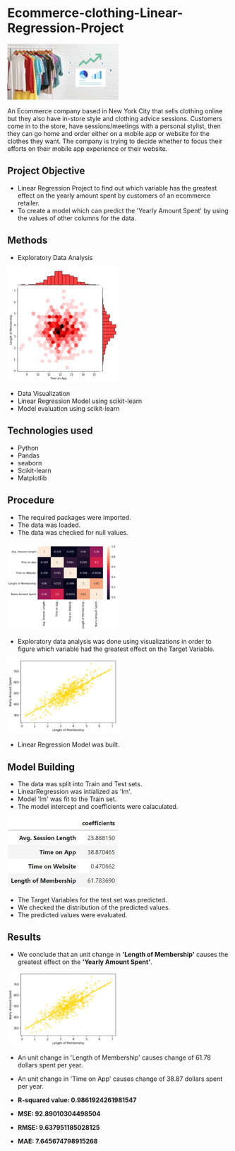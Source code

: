 # Ecommerce-clothing-Linear-Regression-Project

<img src='https://github.com/navi1910/Ecommerce-clothing-Linear-Regression-Project/blob/master/img.png' height=50% width=50%>

An Ecommerce company based in New York City that sells clothing online but they also have in-store style and clothing advice sessions. Customers come in to the store, have sessions/meetings with a personal stylist, then they can go home and order either on a mobile app or website for the clothes they want.
The company is trying to decide whether to focus their efforts on their mobile app experience or their website.

## Project Objective
- Linear Regression Project to find out which variable has the greatest effect on the yearly amount spent by customers of an ecommerce retailer.
- To create a model which can predict the 'Yearly Amount Spent' by using the values of other columns for the data.

## Methods
* Exploratory Data Analysis

<img src='https://github.com/navi1910/Ecommerce-clothing-Linear-Regression-Project/blob/master/len%20vs%20app.png' height=50% width=50%>

* Data Visualization
* Linear Regression Model using scikit-learn
* Model evaluation using scikit-learn

## Technologies used
* Python
 * Pandas
 * seaborn
 * Scikit-learn
 * Matplotlib

## Procedure
+ The required packages were imported.
+ The data was loaded.
+ The data was checked for null values.

<img src='https://github.com/navi1910/Ecommerce-clothing-Linear-Regression-Project/blob/master/heatmap.png' height=50% width=50%>

+ Exploratory data analysis was done using visualizations in order to figure which variable had the greatest effect on the Target Variable.

<img src='https://github.com/navi1910/Ecommerce-clothing-Linear-Regression-Project/blob/master/amt_spt%20vs%20len_mem.png' height=50% width=50%>

+ Linear Regression Model was built.

## Model Building
+ The data was split into Train and Test sets.
+ LinearRegression was intialized as 'lm'.
+ Model 'lm' was fit to the Train set.
+ The model intercept and coefficients were calaculated.

<img src='https://github.com/navi1910/Ecommerce-clothing-Linear-Regression-Project/blob/master/coefficients.png' height=50% width=50%>

+ The Target Variables for the test set was predicted.
+ We checked the distribution of the predicted values.
+ The predicted values were evaluated.

## Results
+ We conclude that an unit change in **'Length of Membership'** causes the greatest effect on the **'Yearly Amount Spent'**.

<img src='https://github.com/navi1910/Ecommerce-clothing-Linear-Regression-Project/blob/master/amt_spt%20vs%20len_mem.png' height=50% width=50%>

  + An unit change in 'Length of Membership' causes change of 61.78 dollars spent per year.
  + An unit change in 'Time on App' causes change of 38.87 dollars spent per year.

+ **R-squared value: 0.9861924261981547**

+ **MSE: 92.89010304498504**

+ **RMSE: 9.637951185028125**

+ **MAE: 7.645674798915268**





